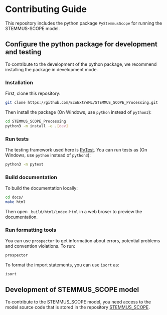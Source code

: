 # Contributing Guide

This repository includes the python package `PyStemmusScope` for running the STEMMUS-SCOPE model.

## Configure the python package for development and testing

To contribute to the development of the python package, we recommend installing
the package in development mode.


### Installation

First, clone this repository:

```sh
git clone https://github.com/EcoExtreML/STEMMUS_SCOPE_Processing.git
```

Then install the package (On Windows, use `python` instead of `python3`):

```sh
cd STEMMUS_SCOPE_Processing
python3 -m install -e .[dev]
```

### Run tests

The testing framework used here is [PyTest](https://pytest.org). You can run
tests as (On Windows, use `python` instead of `python3`):

```sh
python3 -m pytest
```

### Build documentation

To build the documentation locally:

```sh
cd docs/
make html
```

Then open `_build/html/index.html` in a web broser to preview the documentation.

### Run formatting tools

You can use `prospector` to get information about errors, potential problems and convention violations. To run:

```sh
prospector
```

To format the import statements, you can use `isort` as:

```sh
isort
```

## Development of STEMMUS_SCOPE model

<!-- markdown-link-check-disable-next-line -->
To contribute to the STEMMUS_SCOPE model, you need access to the model source code that is stored in the repository [STEMMUS_SCOPE](https://github.com/EcoExtreML/STEMMUS_SCOPE).
